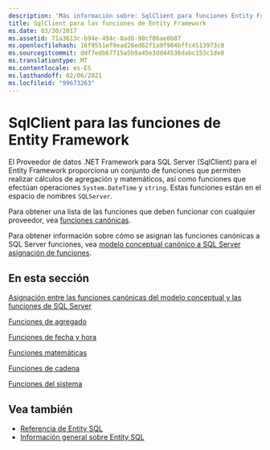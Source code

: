 ```yaml
---
description: 'Más información sobre: SqlClient para funciones Entity Framework'
title: SqlClient para las funciones de Entity Framework
ms.date: 03/30/2017
ms.assetid: 71a3613c-b94e-494c-8ad8-90cf86ae0b87
ms.openlocfilehash: 16f9551ef9ead26ed62f1a9f904bffc4513973c0
ms.sourcegitcommit: ddf7edb67715a5b9a45e3dd44536dabc153c1de0
ms.translationtype: MT
ms.contentlocale: es-ES
ms.lasthandoff: 02/06/2021
ms.locfileid: "99673263"
---
```

# <a name="sqlclient-for-entity-framework-functions"></a>SqlClient para las funciones de Entity Framework

El Proveedor de datos .NET Framework para SQL Server (SqlClient) para el Entity Framework proporciona un conjunto de funciones que permiten realizar cálculos de agregación y matemáticos, así como funciones que efectúan operaciones `System.DateTime` y `string`. Estas funciones están en el espacio de nombres `SQLServer`.  
  
 Para obtener una lista de las funciones que deben funcionar con cualquier proveedor, vea [funciones canónicas](./language-reference/canonical-functions.md).  
  
 Para obtener información sobre cómo se asignan las funciones canónicas a SQL Server funciones, vea [modelo conceptual canónico a SQL Server asignación de funciones](conceptual-model-canonical-to-sql-server-functions-mapping.md).  
  
## <a name="in-this-section"></a>En esta sección  

 [Asignación entre las funciones canónicas del modelo conceptual y las funciones de SQL Server](conceptual-model-canonical-to-sql-server-functions-mapping.md)  
  
 [Funciones de agregado](aggregate-functions-sqlclient-for-entity-framework.md)  
  
 [Funciones de fecha y hora](date-and-time-functions.md)  
  
 [Funciones matemáticas](mathematical-functions.md)  
  
 [Funciones de cadena](string-functions.md)  
  
 [Funciones del sistema](system-functions.md)  
  
## <a name="see-also"></a>Vea también

- [Referencia de Entity SQL](./language-reference/entity-sql-reference.md)
- [Información general sobre Entity SQL](./language-reference/entity-sql-overview.md)
